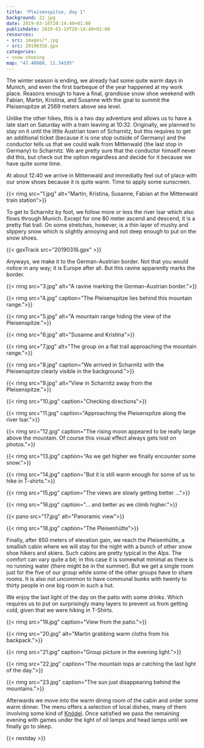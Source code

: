 ```yaml
---
title: "Pleisenspitze, day 1"
background: 22.jpg
date: 2019-03-16T20:14:40+01:00
publishdate: 2019-03-19T20:14:40+01:00
resources:
- src: images/*.jpg
- src: 20190316.gpx
categories:
- snow shoeing
map: "47.40868, 11.34195"
---
```


The winter season is ending, we already had some quite warm days in Munich, and
even the first barbeque of the year happened at my work place. Reasons enough to
have a final, grandiose snow shoe weekend with Fabian, Martin, Kristina, and
Susanne with the goal to summit the Pleisenspitze at 2569 meters above sea
level.

Unlike the other hikes, this is a two day adventure and allows us to have a late
start on Saturday with a train leaving at 10:32. Originally, we planned to stay
on it until the little Austrian town of Scharnitz, but this requires to get
an additional ticket (because it is one stop outside of Germany) and the
conductor tells us that we could walk from Mittenwald (the last stop in Germany)
to Scharnitz. We are pretty sure that the conductor himself never did this, but
check out the option regardless and decide for it because we have quite some
time.

At about 12:40 we arrive in Mittenwald and immediatly feel out of place with our
snow shoes because it is quite warm. Time to apply some sunscreen.

{{< rimg src="1.jpg" alt="Martin, Kristina, Susanne, Fabian at the Mittenwald train station">}}

To get to Scharnitz by foot, we follow more or less the river Isar which also
flows through Munich. Except for one 80 meter ascend and descend, it is a pretty
flat trail. On some stretches, however, is a thin layer of mushy and slippery
snow which is slightly annoying and not deep enough to put on the snow shoes.

{{< gpxTrack src="20190316.gpx" >}}

Anyways, we make it to the German-Austrian border. Not that you would notice in
any way; it is Europe after all. But this ravine apparently marks the border.

{{< rimg src="3.jpg" alt="A ravine marking the German-Austrian border.">}}

{{< rimg src="4.jpg" caption="The Pleisenspitze lies behind this mountain range.">}}

{{< rimg src="5.jpg" alt="A mountain range hiding the view of the Pleisenspitze.">}}

{{< rimg src="6.jpg" alt="Susanne and Kristina">}}

{{< rimg src="7.jpg" alt="The group on a flat trail approaching the mountain range.">}}

{{< rimg src="8.jpg" caption="We arrived in Scharnitz with the Pleisenspitze clearly visible in the background.">}}

{{< rimg src="9.jpg" alt="View in Scharnitz away from the Pleisenspitze.">}}

{{< rimg src="10.jpg" caption="Checking directions">}}

{{< rimg src="11.jpg" caption="Approaching the Pleisenspitze along the river Isar.">}}

{{< rimg src="12.jpg" caption="The rising moon appeared to be really large above the mountain. Of course this visual effect always gets lost on photos.">}}

{{< rimg src="13.jpg" caption="As we get higher we finally encounter some snow.">}}

{{< rimg src="14.jpg" caption="But it is still warm enough for some of us to hike in T-shirts.">}}

{{< rimg src="15.jpg" caption="The views are slowly getting better …">}}

{{< rimg src="16.jpg" caption="… and better as we climb higher.">}}

{{< pano src="17.jpg" alt="Panoramic view">}}

{{< rimg src="18.jpg" caption="The Pleisenhütte">}}

Finally, after 850 meters of elevation gain, we reach the Pleisenhütte,
a smallish cabin where we will stay for the night with a bunch of other snow
shoe hikers and skiers. Such cabins are pretty typical in the Alps. The comfort
can vary quite a bit; in this case it is somewhat minimal as there is no running
water (there might be in the summer).  But we get a single room just for the
five of our group while some of the other groups have to share rooms. It is also
not uncommon to have communal bunks with twenty to thirty people in one big room
in such a hut.

We enjoy the last light of the day on the patio with some drinks. Which requires
us to put on surprisingly many layers to prevent us from getting cold, given
that we were hiking in T-Shirts.

{{< rimg src="19.jpg" caption="View from the patio.">}}

{{< rimg src="20.jpg" alt="Martin grabbing warm cloths from his backpack.">}}

{{< rimg src="21.jpg" caption="Group picture in the evening light.">}}

{{< rimg src="22.jpg" caption="The mountain tops ar catching the last light of the day.">}}

{{< rimg src="23.jpg" caption="The sun just disappearing behind the mountains.">}}

Afterwards we move into the warm dining room of the cabin and order some warm
dinner. The menu offers a selection of local dishes, many of them involving some
kind of [Knödel](https://en.wikipedia.org/wiki/Kn%C3%B6del). Once satisfied we
pass the remaining evening with games under the light of oil lamps and head
lamps until we finally go to sleep.

{{< nextday >}}
